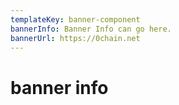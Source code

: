 ```yaml
---
templateKey: banner-component
bannerInfo: Banner Info can go here.
bannerUrl: https://0chain.net
---
```


# banner info
